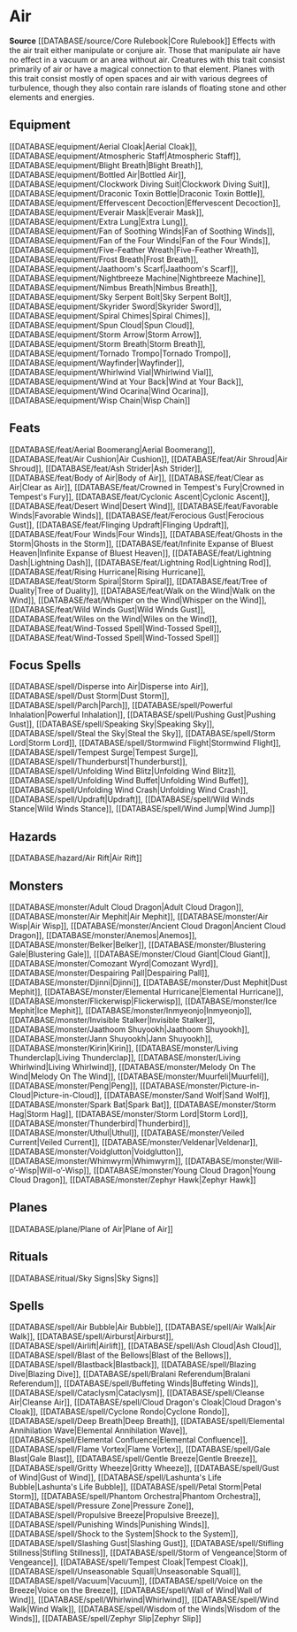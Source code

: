 ﻿---
id: '5'
name: Air
rarity: Common
rus_type_level: null
source: '[[DATABASE/source/Core Rulebook|Core Rulebook]]'
trait:
- Air
type: Trait

---
# Air

**Source** [[DATABASE/source/Core Rulebook|Core Rulebook]] 
Effects with the air trait either manipulate or conjure air. Those that manipulate air have no effect in a vacuum or an area without air. Creatures with this trait consist primarily of air or have a magical connection to that element. Planes with this trait consist mostly of open spaces and air with various degrees of turbulence, though they also contain rare islands of floating stone and other elements and energies.

## Equipment

[[DATABASE/equipment/Aerial Cloak|Aerial Cloak]], [[DATABASE/equipment/Atmospheric Staff|Atmospheric Staff]], [[DATABASE/equipment/Blight Breath|Blight Breath]], [[DATABASE/equipment/Bottled Air|Bottled Air]], [[DATABASE/equipment/Clockwork Diving Suit|Clockwork Diving Suit]], [[DATABASE/equipment/Draconic Toxin Bottle|Draconic Toxin Bottle]], [[DATABASE/equipment/Effervescent Decoction|Effervescent Decoction]], [[DATABASE/equipment/Everair Mask|Everair Mask]], [[DATABASE/equipment/Extra Lung|Extra Lung]], [[DATABASE/equipment/Fan of Soothing Winds|Fan of Soothing Winds]], [[DATABASE/equipment/Fan of the Four Winds|Fan of the Four Winds]], [[DATABASE/equipment/Five-Feather Wreath|Five-Feather Wreath]], [[DATABASE/equipment/Frost Breath|Frost Breath]], [[DATABASE/equipment/Jaathoom's Scarf|Jaathoom's Scarf]], [[DATABASE/equipment/Nightbreeze Machine|Nightbreeze Machine]], [[DATABASE/equipment/Nimbus Breath|Nimbus Breath]], [[DATABASE/equipment/Sky Serpent Bolt|Sky Serpent Bolt]], [[DATABASE/equipment/Skyrider Sword|Skyrider Sword]], [[DATABASE/equipment/Spiral Chimes|Spiral Chimes]], [[DATABASE/equipment/Spun Cloud|Spun Cloud]], [[DATABASE/equipment/Storm Arrow|Storm Arrow]], [[DATABASE/equipment/Storm Breath|Storm Breath]], [[DATABASE/equipment/Tornado Trompo|Tornado Trompo]], [[DATABASE/equipment/Wayfinder|Wayfinder]], [[DATABASE/equipment/Whirlwind Vial|Whirlwind Vial]], [[DATABASE/equipment/Wind at Your Back|Wind at Your Back]], [[DATABASE/equipment/Wind Ocarina|Wind Ocarina]], [[DATABASE/equipment/Wisp Chain|Wisp Chain]]

## Feats

[[DATABASE/feat/Aerial Boomerang|Aerial Boomerang]], [[DATABASE/feat/Air Cushion|Air Cushion]], [[DATABASE/feat/Air Shroud|Air Shroud]], [[DATABASE/feat/Ash Strider|Ash Strider]], [[DATABASE/feat/Body of Air|Body of Air]], [[DATABASE/feat/Clear as Air|Clear as Air]], [[DATABASE/feat/Crowned in Tempest's Fury|Crowned in Tempest's Fury]], [[DATABASE/feat/Cyclonic Ascent|Cyclonic Ascent]], [[DATABASE/feat/Desert Wind|Desert Wind]], [[DATABASE/feat/Favorable Winds|Favorable Winds]], [[DATABASE/feat/Ferocious Gust|Ferocious Gust]], [[DATABASE/feat/Flinging Updraft|Flinging Updraft]], [[DATABASE/feat/Four Winds|Four Winds]], [[DATABASE/feat/Ghosts in the Storm|Ghosts in the Storm]], [[DATABASE/feat/Infinite Expanse of Bluest Heaven|Infinite Expanse of Bluest Heaven]], [[DATABASE/feat/Lightning Dash|Lightning Dash]], [[DATABASE/feat/Lightning Rod|Lightning Rod]], [[DATABASE/feat/Rising Hurricane|Rising Hurricane]], [[DATABASE/feat/Storm Spiral|Storm Spiral]], [[DATABASE/feat/Tree of Duality|Tree of Duality]], [[DATABASE/feat/Walk on the Wind|Walk on the Wind]], [[DATABASE/feat/Whisper on the Wind|Whisper on the Wind]], [[DATABASE/feat/Wild Winds Gust|Wild Winds Gust]], [[DATABASE/feat/Wiles on the Wind|Wiles on the Wind]], [[DATABASE/feat/Wind-Tossed Spell|Wind-Tossed Spell]], [[DATABASE/feat/Wind-Tossed Spell|Wind-Tossed Spell]]

## Focus Spells

[[DATABASE/spell/Disperse into Air|Disperse into Air]], [[DATABASE/spell/Dust Storm|Dust Storm]], [[DATABASE/spell/Parch|Parch]], [[DATABASE/spell/Powerful Inhalation|Powerful Inhalation]], [[DATABASE/spell/Pushing Gust|Pushing Gust]], [[DATABASE/spell/Speaking Sky|Speaking Sky]], [[DATABASE/spell/Steal the Sky|Steal the Sky]], [[DATABASE/spell/Storm Lord|Storm Lord]], [[DATABASE/spell/Stormwind Flight|Stormwind Flight]], [[DATABASE/spell/Tempest Surge|Tempest Surge]], [[DATABASE/spell/Thunderburst|Thunderburst]], [[DATABASE/spell/Unfolding Wind Blitz|Unfolding Wind Blitz]], [[DATABASE/spell/Unfolding Wind Buffet|Unfolding Wind Buffet]], [[DATABASE/spell/Unfolding Wind Crash|Unfolding Wind Crash]], [[DATABASE/spell/Updraft|Updraft]], [[DATABASE/spell/Wild Winds Stance|Wild Winds Stance]], [[DATABASE/spell/Wind Jump|Wind Jump]]

## Hazards

[[DATABASE/hazard/Air Rift|Air Rift]]

## Monsters

[[DATABASE/monster/Adult Cloud Dragon|Adult Cloud Dragon]], [[DATABASE/monster/Air Mephit|Air Mephit]], [[DATABASE/monster/Air Wisp|Air Wisp]], [[DATABASE/monster/Ancient Cloud Dragon|Ancient Cloud Dragon]], [[DATABASE/monster/Anemos|Anemos]], [[DATABASE/monster/Belker|Belker]], [[DATABASE/monster/Blustering Gale|Blustering Gale]], [[DATABASE/monster/Cloud Giant|Cloud Giant]], [[DATABASE/monster/Comozant Wyrd|Comozant Wyrd]], [[DATABASE/monster/Despairing Pall|Despairing Pall]], [[DATABASE/monster/Djinni|Djinni]], [[DATABASE/monster/Dust Mephit|Dust Mephit]], [[DATABASE/monster/Elemental Hurricane|Elemental Hurricane]], [[DATABASE/monster/Flickerwisp|Flickerwisp]], [[DATABASE/monster/Ice Mephit|Ice Mephit]], [[DATABASE/monster/Inmyeonjo|Inmyeonjo]], [[DATABASE/monster/Invisible Stalker|Invisible Stalker]], [[DATABASE/monster/Jaathoom Shuyookh|Jaathoom Shuyookh]], [[DATABASE/monster/Jann Shuyookh|Jann Shuyookh]], [[DATABASE/monster/Kirin|Kirin]], [[DATABASE/monster/Living Thunderclap|Living Thunderclap]], [[DATABASE/monster/Living Whirlwind|Living Whirlwind]], [[DATABASE/monster/Melody On The Wind|Melody On The Wind]], [[DATABASE/monster/Muurfeli|Muurfeli]], [[DATABASE/monster/Peng|Peng]], [[DATABASE/monster/Picture-in-Cloud|Picture-in-Cloud]], [[DATABASE/monster/Sand Wolf|Sand Wolf]], [[DATABASE/monster/Spark Bat|Spark Bat]], [[DATABASE/monster/Storm Hag|Storm Hag]], [[DATABASE/monster/Storm Lord|Storm Lord]], [[DATABASE/monster/Thunderbird|Thunderbird]], [[DATABASE/monster/Uthul|Uthul]], [[DATABASE/monster/Veiled Current|Veiled Current]], [[DATABASE/monster/Veldenar|Veldenar]], [[DATABASE/monster/Voidglutton|Voidglutton]], [[DATABASE/monster/Whimwyrm|Whimwyrm]], [[DATABASE/monster/Will-o’-Wisp|Will-o’-Wisp]], [[DATABASE/monster/Young Cloud Dragon|Young Cloud Dragon]], [[DATABASE/monster/Zephyr Hawk|Zephyr Hawk]]

## Planes

[[DATABASE/plane/Plane of Air|Plane of Air]]

## Rituals

[[DATABASE/ritual/Sky Signs|Sky Signs]]

## Spells

[[DATABASE/spell/Air Bubble|Air Bubble]], [[DATABASE/spell/Air Walk|Air Walk]], [[DATABASE/spell/Airburst|Airburst]], [[DATABASE/spell/Airlift|Airlift]], [[DATABASE/spell/Ash Cloud|Ash Cloud]], [[DATABASE/spell/Blast of the Bellows|Blast of the Bellows]], [[DATABASE/spell/Blastback|Blastback]], [[DATABASE/spell/Blazing Dive|Blazing Dive]], [[DATABASE/spell/Bralani Referendum|Bralani Referendum]], [[DATABASE/spell/Buffeting Winds|Buffeting Winds]], [[DATABASE/spell/Cataclysm|Cataclysm]], [[DATABASE/spell/Cleanse Air|Cleanse Air]], [[DATABASE/spell/Cloud Dragon's Cloak|Cloud Dragon's Cloak]], [[DATABASE/spell/Cyclone Rondo|Cyclone Rondo]], [[DATABASE/spell/Deep Breath|Deep Breath]], [[DATABASE/spell/Elemental Annihilation Wave|Elemental Annihilation Wave]], [[DATABASE/spell/Elemental Confluence|Elemental Confluence]], [[DATABASE/spell/Flame Vortex|Flame Vortex]], [[DATABASE/spell/Gale Blast|Gale Blast]], [[DATABASE/spell/Gentle Breeze|Gentle Breeze]], [[DATABASE/spell/Gritty Wheeze|Gritty Wheeze]], [[DATABASE/spell/Gust of Wind|Gust of Wind]], [[DATABASE/spell/Lashunta's Life Bubble|Lashunta's Life Bubble]], [[DATABASE/spell/Petal Storm|Petal Storm]], [[DATABASE/spell/Phantom Orchestra|Phantom Orchestra]], [[DATABASE/spell/Pressure Zone|Pressure Zone]], [[DATABASE/spell/Propulsive Breeze|Propulsive Breeze]], [[DATABASE/spell/Punishing Winds|Punishing Winds]], [[DATABASE/spell/Shock to the System|Shock to the System]], [[DATABASE/spell/Slashing Gust|Slashing Gust]], [[DATABASE/spell/Stifling Stillness|Stifling Stillness]], [[DATABASE/spell/Storm of Vengeance|Storm of Vengeance]], [[DATABASE/spell/Tempest Cloak|Tempest Cloak]], [[DATABASE/spell/Unseasonable Squall|Unseasonable Squall]], [[DATABASE/spell/Vacuum|Vacuum]], [[DATABASE/spell/Voice on the Breeze|Voice on the Breeze]], [[DATABASE/spell/Wall of Wind|Wall of Wind]], [[DATABASE/spell/Whirlwind|Whirlwind]], [[DATABASE/spell/Wind Walk|Wind Walk]], [[DATABASE/spell/Wisdom of the Winds|Wisdom of the Winds]], [[DATABASE/spell/Zephyr Slip|Zephyr Slip]]